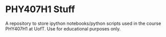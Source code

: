 # PHY407H1 Stuff
A repository to store ipython notebooks/python scripts used in the course PHY407H1 at UofT.
Use for educational purposes only. 
